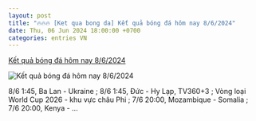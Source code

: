 ```yaml
---
layout: post
title: "🔥🔥🔥 [Ket qua bong da] Kết quả bóng đá hôm nay 8/6/2024"
date: Thu, 06 Jun 2024 18:00:00 +0700
categories: entries VN
---
```

[Kết quả bóng đá hôm nay 8/6/2024](https://vietnamnet.vn/ket-qua-bong-da-hom-nay-8-6-2024-2289169.html)

![Kết quả bóng đá hôm nay 8/6/2024](https://static-images.vnncdn.net/vps_images_publish/000001/000003/2024/6/8/2024-tuyen-anh-thua-mat-mat-215.jpg?width=0&s=JmlZX7lcOJfuy6g_Y_z3AA)

8/6 1:45, Ba Lan - Ukraine ; 8/6 1:45, Đức - Hy Lạp, TV360+3 ; Vòng loại World Cup 2026 - khu vực châu Phi ; 7/6 20:00, Mozambique - Somalia ; 7/6 20:00, Kenya - ...

